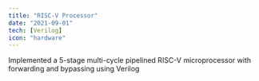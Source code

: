```yaml
---
title: "RISC-V Processor"
date: "2021-09-01"
tech: [Verilog]
icon: "hardware"
---
```


Implemented a 5-stage multi-cycle pipelined RISC-V microprocessor with forwarding and bypassing using Verilog
